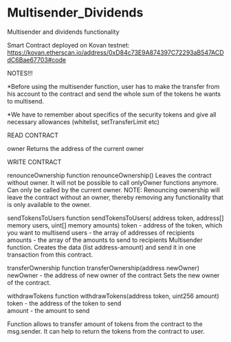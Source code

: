 # Multisender_Dividends
Multisender and dividends functionality 

Smart Contract deployed on Kovan testnet:
https://kovan.etherscan.io/address/0xD84c73E9A874397C72293aB547ACDdC6Bae67703#code

NOTES!!!

*Before using the multisender function, user has to make the transfer from his account to the contract and send the whole sum of the tokens he wants to multisend.

*We have to remember about specifics of the security tokens and give all necessary allowances (whitelist, setTransferLimit etc)

READ CONTRACT

owner
Returns the address of the current owner

WRITE CONTRACT

renounceOwnership 
function renounceOwnership()
Leaves the contract without owner. It will not be possible to call onlyOwner functions anymore. Can only be called by the current owner.
NOTE: Renouncing ownership will leave the contract without an owner, thereby removing any functionality that is only available to the owner.

sendTokensToUsers
function sendTokensToUsers( address token, address[] memory users, uint[] memory amounts)
token - address of the token, which you want to multisend 
users - the array of addresses of recipients  
amounts - the array of the amounts to send to recipients
Multisender function. Creates the data (list address-amount) and send it in one transaction from this contract.

transferOwnership
function transferOwnership(address newOwner)
newOwner - the address of new owner of the contract
Sets the new owner of the contract.

withdrawTokens
function withdrawTokens(address token, uint256 amount)
token - the address of the token to send  
amount - the amount to send

Function allows to transfer amount of tokens from the contract to the msg.sender.
It can help to return the tokens from the contract to user.
